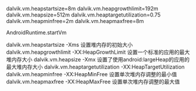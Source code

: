 dalvik.vm.heapstartsize=8m
dalvik.vm.heapgrowthlimit=192m
dalvik.vm.heapsize=512m
dalvik.vm.heaptargetutilization=0.75
dalvik.vm.heapminfree=2m
dalvik.vm.heapmaxfree=8m


AndroidRuntime.startVm


dalvik.vm.heapstartsize           -Xms                   设置堆内存的初始大小
dalvik.vm.heapgrowthlimit         -XX:HeapGrowthLimit    设置一个标准的应用的最大堆内存大小
dalvik.vm.heapsize                -Xmx                   设置了使用android:largeHeap的应用的最大堆内存大小
dalvik.vm.heaptargetutilization   -XX:HeapTargetUtilization
dalvik.vm.heapminfree             -XX:HeapMinFree        设置单次堆内存调整的最小值
dalvik.vm.heapmaxfree             -XX:HeapMaxFree        设置单次堆内存调整的最大值